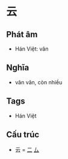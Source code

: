 # 云

## Phát âm
* Hán Việt: vân

## Nghĩa
* vân vân, còn nhiều

## Tags
* Hán Việt

## Cấu trúc
* 云 = [二](二.md) [厶](厶.md)

<script>window.HANZI_FIELD='云';</script>